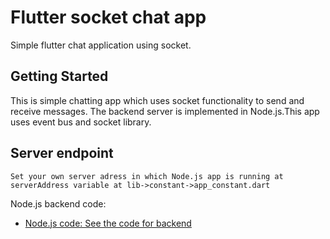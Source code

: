 # Flutter socket chat app

Simple flutter chat application using socket.

## Getting Started

This is simple chatting app which uses socket functionality to send and receive messages. The backend server is implemented in Node.js.This app uses event bus and socket library.

## Server endpoint
    Set your own server adress in which Node.js app is running at serverAddress variable at lib->constant->app_constant.dart

Node.js backend code:
    
- [Node.js code: See the code for backend](https://github.com/mj756/nodejs.git)

